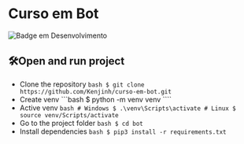 # Curso em Bot
![Badge em Desenvolvimento](http://img.shields.io/static/v1?label=STATUS&message=EM%20DESENVOLVIMENTO&color=GREEN&style=for-the-badge)

## 🛠️Open and run project
* Clone the repository ```bash $ git clone https://github.com/Kenjinh/curso-em-bot.git ```
* Create venv ```bash $ python -m venv venv ````
* Active venv ```bash # Windows $ .\venv\Scripts\activate # Linux $ source venv/Scripts/activate ```
* Go to the project folder ```bash $ cd bot ```
* Install dependencies ```bash $ pip3 install -r requirements.txt ```
